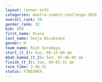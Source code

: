 ```yaml
---
layout: runner-info 
categories: mantra-summit-challenge-2019 
overall_rank: 39
gender_rank: 32
bib: 850
first_name: Ovasa
last_name: Senja Wicaksono
gender: M
team_name: Riot Surabaya
start_(t_1): Sun, 06-15-00 am
mbah_kamad_(t_2): Sun, 07-06-05 am
finish_(t_3): Sun, 09-01-31 am
race_time: 2-46-31
status: FINISHER
---
```

